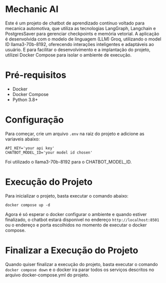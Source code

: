 # Mechanic AI
Este é um projeto de chatbot de aprendizado contínuo voltado para mecanica automotiva, que utiliza as tecnologias LangGraph, 
Langchain e PostgresSaver para gerenciar checkpoints e memória vetorial. A aplicação é desenvolvida com o modelo de linguagem (LLM) Groq, 
utilizando o model ID llama3-70b-8192, oferecendo interações inteligentes e adaptáveis ao usuário. E para facilitar o 
desenvolvimento e a implantação do projeto, utilizei Docker Compose para isolar o ambiente de execução.

# Pré-requisitos
- Docker
- Docker Compose
- Python 3.8+

# Configuração
Para começar, crie um arquivo `.env` na raiz do projeto e adicione as variaveis abaixo:
```
API_KEY='your api key'
CHATBOT_MODEL_ID='your model id chosen'
```
Foi utilizado o llama3-70b-8192 para o CHATBOT_MODEL_ID.

# Execução do Projeto
Para inicializar o projeto, basta executar o comando abaixo:

`docker compose up -d`

Agora é só esperar o docker configurar o ambiente e quando estiver finalizado, o chatbot estará disponivel no endereço
`http://localhost:8501` ou o endereço e porta escolhidos no momento de executar o docker compose.

# Finalizar a Execução do Projeto
Quando quiser finalizar a execução do projeto, basta executar o comando `docker compose down` e o docker ira parar 
todos os serviços descritos no arquivo docker-compose.yml do projeto.
